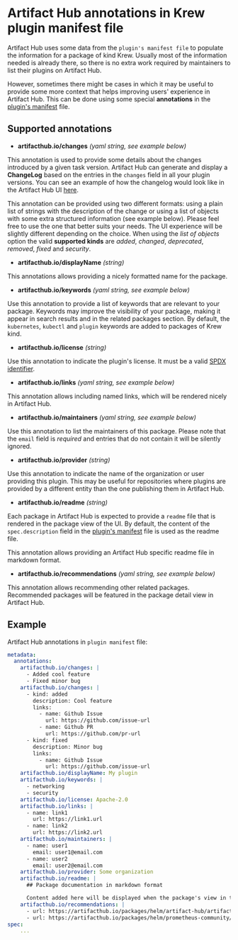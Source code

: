 # Artifact Hub annotations in Krew plugin manifest file

Artifact Hub uses some data from the `plugin's manifest file` to populate the information for a package of kind Krew. Usually most of the information needed is already there, so there is no extra work required by maintainers to list their plugins on Artifact Hub.

However, sometimes there might be cases in which it may be useful to provide some more context that helps improving users' experience in Artifact Hub. This can be done using some special **annotations** in the [plugin's manifest](https://krew.sigs.k8s.io/docs/developer-guide/plugin-manifest/) file.

## Supported annotations

- **artifacthub.io/changes** *(yaml string, see example below)*

This annotation is used to provide some details about the changes introduced by a given task version. Artifact Hub can generate and display a **ChangeLog** based on the entries in the `changes` field in all your plugin versions. You can see an example of how the changelog would look like in the Artifact Hub UI [here](https://artifacthub.io/packages/helm/artifact-hub/artifact-hub?modal=changelog).

This annotation can be provided using two different formats: using a plain list of strings with the description of the change or using a list of objects with some extra structured information (see example below). Please feel free to use the one that better suits your needs. The UI experience will be slightly different depending on the choice. When using the *list of objects* option the valid **supported kinds** are *added*, *changed*, *deprecated*, *removed*, *fixed* and *security*.

- **artifacthub.io/displayName** *(string)*

This annotations allows providing a nicely formatted name for the package.

- **artifacthub.io/keywords** *(yaml string, see example below)*

Use this annotation to provide a list of keywords that are relevant to your package. Keywords may improve the visibility of your package, making it appear in search results and in the related packages section. By default, the `kubernetes`, `kubectl` and `plugin` keywords are added to packages of Krew kind.

- **artifacthub.io/license** *(string)*

Use this annotation to indicate the plugin's license. It must be a valid [SPDX identifier](https://spdx.org/licenses/).

- **artifacthub.io/links** *(yaml string, see example below)*

This annotation allows including named links, which will be rendered nicely in Artifact Hub.

- **artifacthub.io/maintainers** *(yaml string, see example below)*

Use this annotation to list the maintainers of this package. Please note that the `email` field is *required* and entries that do not contain it will be silently ignored.

- **artifacthub.io/provider** *(string)*

Use this annotation to indicate the name of the organization or user providing this plugin. This may be useful for repositories where plugins are provided by a different entity than the one publishing them in Artifact Hub.

- **artifacthub.io/readme** *(string)*

Each package in Artifact Hub is expected to provide a `readme` file that is rendered in the package view of the UI. By default, the content of the `spec.description` field in the [plugin's manifest](https://krew.sigs.k8s.io/docs/developer-guide/plugin-manifest/) file is used as the readme file.

This annotation allows providing an Artifact Hub specific readme file in markdown format.

- **artifacthub.io/recommendations** *(yaml string, see example below)*

This annotation allows recommending other related packages. Recommended packages will be featured in the package detail view in Artifact Hub.

## Example

Artifact Hub annotations in `plugin manifest` file:

```yaml
metadata:
  annotations:
    artifacthub.io/changes: |
      - Added cool feature
      - Fixed minor bug
    artifacthub.io/changes: |
      - kind: added
        description: Cool feature
        links:
          - name: Github Issue
            url: https://github.com/issue-url
          - name: Github PR
            url: https://github.com/pr-url
      - kind: fixed
        description: Minor bug
        links:
          - name: Github Issue
            url: https://github.com/issue-url
    artifacthub.io/displayName: My plugin
    artifacthub.io/keywords: |
      - networking
      - security
    artifacthub.io/license: Apache-2.0
    artifacthub.io/links: |
      - name: link1
        url: https://link1.url
      - name: link2
        url: https://link2.url
    artifacthub.io/maintainers: |
      - name: user1
        email: user1@email.com
      - name: user2
        email: user2@email.com
    artifacthub.io/provider: Some organization
    artifacthub.io/readme: |
      ## Package documentation in markdown format

      Content added here will be displayed when the package's view in the UI.
    artifacthub.io/recommendations: |
      - url: https://artifacthub.io/packages/helm/artifact-hub/artifact-hub
      - url: https://artifacthub.io/packages/helm/prometheus-community/kube-prometheus-stack
spec:
    ...
```
